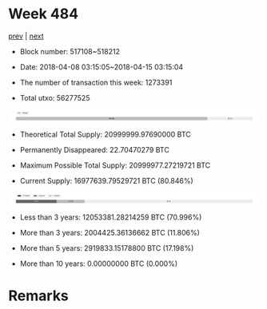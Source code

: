 # Week 484

[prev](week0483.md) | [next](week0485.md)

- Block number: 517108~518212

- Date: 2018-04-08 03:15:05~2018-04-15 03:15:04

- The number of transaction this week: 1273391

- Total utxo: 56277525

![](../images/mined_week0484.png)

- Theoretical Total Supply: 20999999.97690000 BTC

- Permanently Disappeared: 22.70470279 BTC

- Maximum Possible Total Supply: 20999977.27219721 BTC

- Current Supply: 16977639.79529721 BTC (80.846%)

![](../images/year_week0484.png)


- Less than 3 years: 12053381.28214259 BTC (70.996%)

- More than 3 years: 2004425.36136662 BTC (11.806%)

- More than 5 years: 2919833.15178800 BTC (17.198%)

- More than 10 years: 0.00000000 BTC (0.000%)

# Remarks

